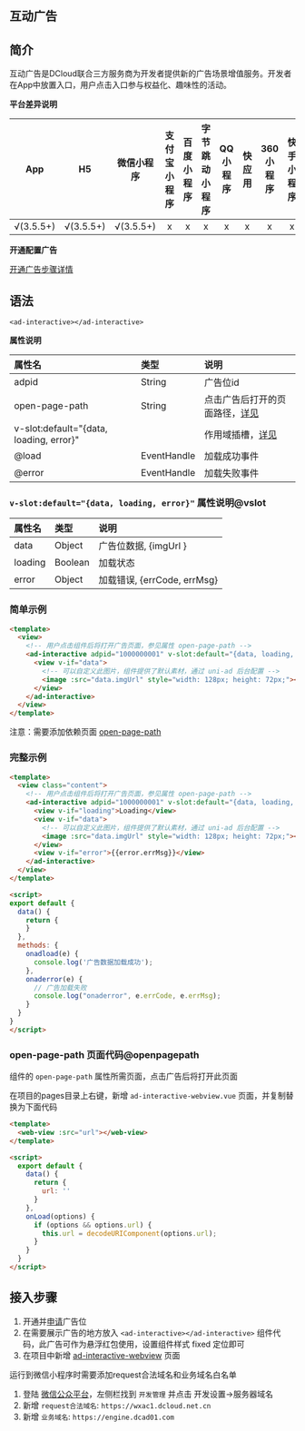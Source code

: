 ## 互动广告

## 简介

互动广告是DCloud联合三方服务商为开发者提供新的广告场景增值服务。开发者在App中放置入口，用户点击入口参与权益化、趣味性的活动。


**平台差异说明**

|App				|H5					|微信小程序	|支付宝小程序	|百度小程序	|字节跳动小程序	|QQ小程序	|快应用	|360小程序|快手小程序	|京东小程序	|
|:-:				|:-:				|:-:				|:-:					|:-:				|:-:						|:-:			|:-:		|:-:			|:-:				|:-:				|
|√(3.5.5+)	|√(3.5.5+)	|√(3.5.5+)	|x						|x					|x							|x				|x			|x				|x					|x					|


**开通配置广告**

[开通广告步骤详情](https://uniapp.dcloud.net.cn/uni-ad.html#start)


## 语法

`<ad-interactive></ad-interactive>`

**属性说明**

|属性名																	|类型				|说明																						|
|:-																			|:-					|:-																							|
|adpid																	|String			|广告位id																				|
|open-page-path													|String			|点击广告后打开的页面路径，[详见](#openpagepath)|
|v-slot:default="{data, loading, error}"|						|作用域插槽，[详见](#vslot)											|
|@load																	|EventHandle|加载成功事件																		|
|@error																	|EventHandle|加载失败事件																		|

### `v-slot:default="{data, loading, error}"` 属性说明@vslot

|属性名	|类型		|说明												|
|:-			|:-			|:-													|
|data		|Object	|广告位数据, {imgUrl }			|
|loading|Boolean|加载状态										|
|error	|Object	|加载错误, {errCode, errMsg}|


### 简单示例

```html
<template>
  <view>
    <!-- 用户点击组件后将打开广告页面，参见属性 open-page-path -->
    <ad-interactive adpid="1000000001" v-slot:default="{data, loading, error}" open-page-path="/pages/ad-interactive-webview/ad-interactive-webview">
      <view v-if="data">
        <!-- 可以自定义此图片，组件提供了默认素材，通过 uni-ad 后台配置 -->
        <image :src="data.imgUrl" style="width: 128px; height: 72px;"></image>
      </view>
    </ad-interactive>
  </view>
</template>
```

注意：需要添加依赖页面 [open-page-path](#openpagepath)

### 完整示例

```html
<template>
  <view class="content">
    <!-- 用户点击组件后将打开广告页面，参见属性 open-page-path -->
    <ad-interactive adpid="1000000001" v-slot:default="{data, loading, error}" @load="onadload" @error="onaderror" open-page-path="/pages/ad-interactive-webview/ad-interactive-webview">
      <view v-if="loading">Loading</view>
      <view v-if="data">
        <!-- 可以自定义此图片，组件提供了默认素材，通过 uni-ad 后台配置 -->
        <image :src="data.imgUrl" style="width: 128px; height: 72px;"></image>
      </view>
      <view v-if="error">{{error.errMsg}}</view>
    </ad-interactive>
  </view>
</template>

<script>
export default {
  data() {
    return {
    }
  },
  methods: {
    onadload(e) {
      console.log('广告数据加载成功');
    },
    onaderror(e) {
      // 广告加载失败
      console.log("onaderror", e.errCode, e.errMsg);
    }
  }
}
</script>
```


### open-page-path 页面代码@openpagepath

组件的 `open-page-path` 属性所需页面，点击广告后将打开此页面

在项目的pages目录上右键，新增 `ad-interactive-webview.vue` 页面，并复制替换为下面代码

```html
<template>
  <web-view :src="url"></web-view>
</template>

<script>
  export default {
    data() {
      return {
        url: ''
      }
    },
    onLoad(options) {
      if (options && options.url) {
        this.url = decodeURIComponent(options.url);
      }
    }
  }
</script>
```


## 接入步骤

1. 开通并[申请](https://uniapp.dcloud.net.cn/)广告位
3. 在需要展示广告的地方放入 `<ad-interactive></ad-interactive>` 组件代码，此广告可作为悬浮红包使用，设置组件样式 fixed 定位即可
4. 在项目中新增 [ad-interactive-webview](#openpagepath) 页面


运行到微信小程序时需要添加request合法域名和业务域名白名单

1. 登陆 [微信公众平台](https://mp.weixin.qq.com/)，左侧栏找到 `开发管理` 并点击 开发设置->服务器域名
2. 新增 `request合法域名`: `https://wxac1.dcloud.net.cn`
3. 新增 `业务域名`: `https://engine.dcad01.com`
